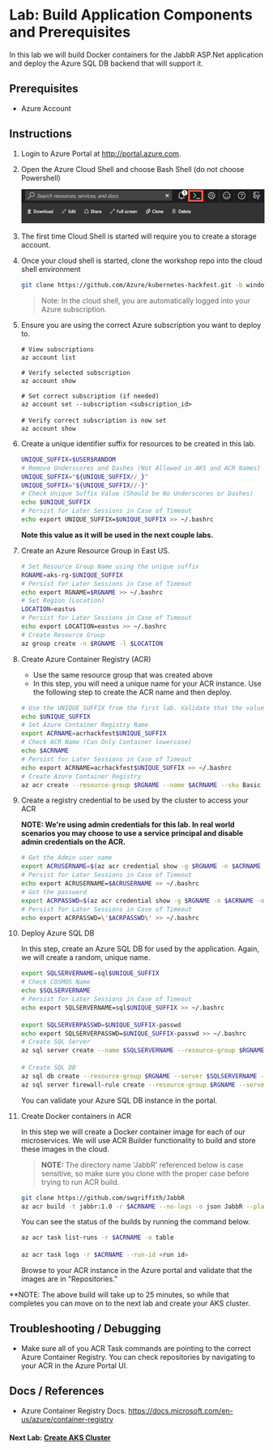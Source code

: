 # Lab: Build Application Components and Prerequisites

In this lab we will build Docker containers for the JabbR ASP.Net application and deploy the Azure SQL DB backend that will support it.

## Prerequisites

- Azure Account

## Instructions

1. Login to Azure Portal at http://portal.azure.com.
1. Open the Azure Cloud Shell and choose Bash Shell (do not choose Powershell)

   ![Azure Cloud Shell](../../assets/img/img-cloud-shell.png "Azure Cloud Shell")

1. The first time Cloud Shell is started will require you to create a storage account.

1. Once your cloud shell is started, clone the workshop repo into the cloud shell environment

   ```bash
   git clone https://github.com/Azure/kubernetes-hackfest.git -b windows-lab
   ```
   > Note: In the cloud shell, you are automatically logged into your Azure subscription.

1. Ensure you are using the correct Azure subscription you want to deploy to.

   ```
   # View subscriptions
   az account list
   ```

   ```
   # Verify selected subscription
   az account show
   ```

   ```
   # Set correct subscription (if needed)
   az account set --subscription <subscription_id>

   # Verify correct subscription is now set
   az account show
   ```

1. Create a unique identifier suffix for resources to be created in this lab.

   ```bash
   UNIQUE_SUFFIX=$USER$RANDOM
   # Remove Underscores and Dashes (Not Allowed in AKS and ACR Names)
   UNIQUE_SUFFIX="${UNIQUE_SUFFIX//_}"
   UNIQUE_SUFFIX="${UNIQUE_SUFFIX//-}"
   # Check Unique Suffix Value (Should be No Underscores or Dashes)
   echo $UNIQUE_SUFFIX
   # Persist for Later Sessions in Case of Timeout
   echo export UNIQUE_SUFFIX=$UNIQUE_SUFFIX >> ~/.bashrc
   ```

   **Note this value as it will be used in the next couple labs.**

1. Create an Azure Resource Group in East US.

   ```bash
   # Set Resource Group Name using the unique suffix
   RGNAME=aks-rg-$UNIQUE_SUFFIX
   # Persist for Later Sessions in Case of Timeout
   echo export RGNAME=$RGNAME >> ~/.bashrc
   # Set Region (Location)
   LOCATION=eastus
   # Persist for Later Sessions in Case of Timeout
   echo export LOCATION=eastus >> ~/.bashrc
   # Create Resource Group
   az group create -n $RGNAME -l $LOCATION
   ```

1. Create Azure Container Registry (ACR)
    * Use the same resource group that was created above
    * In this step, you will need a unique name for your ACR instance. Use the following step to create the ACR name and then deploy.

    ```bash
    # Use the UNIQUE_SUFFIX from the first lab. Validate that the value is still set.
    echo $UNIQUE_SUFFIX
    # Set Azure Container Registry Name
    export ACRNAME=acrhackfest$UNIQUE_SUFFIX
    # Check ACR Name (Can Only Container lowercase)
    echo $ACRNAME
    # Persist for Later Sessions in Case of Timeout
    echo export ACRNAME=acrhackfest$UNIQUE_SUFFIX >> ~/.bashrc
    # Create Azure Container Registry
    az acr create --resource-group $RGNAME --name $ACRNAME --sku Basic --admin-enabled
    ```

1. Create a registry credential to be used by the cluster to access your ACR

    **NOTE: We're using admin credentials for this lab. In real world scenarios you may choose to use a service principal and disable admin credentials on the ACR.**

    ```bash
    # Get the Admin user name
    export ACRUSERNAME=$(az acr credential show -g $RGNAME -n $ACRNAME -o tsv --query username)
    # Persist for Later Sessions in Case of Timeout
    echo export ACRUSERNAME=$ACRUSERNAME >> ~/.bashrc
    # Get the password
    export ACRPASSWD=$(az acr credential show -g $RGNAME -n $ACRNAME -o tsv --query passwords[0].value)
    # Persist for Later Sessions in Case of Timeout
    echo export ACRPASSWD=\'$ACRPASSWD\' >> ~/.bashrc
    ```

1. Deploy Azure SQL DB

    In this step, create an Azure SQL DB for used by the application. Again, we will create a random, unique name.

    ```bash
    export SQLSERVERNAME=sql$UNIQUE_SUFFIX
    # Check COSMOS Name
    echo $SQLSERVERNAME
    # Persist for Later Sessions in Case of Timeout
    echo export SQLSERVERNAME=sql$UNIQUE_SUFFIX >> ~/.bashrc

    export SQLSERVERPASSWD=$UNIQUE_SUFFIX-passwd
    echo export SQLSERVERPASSWD=$UNIQUE_SUFFIX-passwd >> ~/.bashrc
    # Create SQL Server
    az sql server create --name $SQLSERVERNAME --resource-group $RGNAME --admin-user sqladmin --admin-password $SQLSERVERPASSWD

    # Create SQL DB
    az sql db create --resource-group $RGNAME --server $SQLSERVERNAME --name jabbr --edition GeneralPurpose
    az sql server firewall-rule create --resource-group $RGNAME --server $SQLSERVERNAME -n AllowYourIp --start-ip-address 0.0.0.0 --end-ip-address 0.0.0.0
    ```

    You can validate your Azure SQL DB instance in the portal.

1. Create Docker containers in ACR

    In this step we will create a Docker container image for each of our microservices. We will use ACR Builder functionality to build and store these images in the cloud.

    >**NOTE:** The directory name 'JabbR' referenced below is case sensitive, so make sure you clone with the proper case before trying to run ACR build.

    ```bash
    git clone https://github.com/swgriffith/JabbR
    az acr build -t jabbr:1.0 -r $ACRNAME --no-logs -o json JabbR --platform Windows --verbose
    ```

    You can see the status of the builds by running the command below.

    ```bash
    az acr task list-runs -r $ACRNAME -o table

    az acr task logs -r $ACRNAME --run-id <run id>
    ```

    Browse to your ACR instance in the Azure portal and validate that the images are in "Repositories."

**NOTE: The above build will take up to 25 minutes, so while that completes you can move on to the next lab and create your AKS cluster.

## Troubleshooting / Debugging

* Make sure all of you ACR Task commands are pointing to the correct Azure Container Registry. You can check repositories by navigating to your ACR in the Azure Portal UI.

## Docs / References

* Azure Container Registry Docs. https://docs.microsoft.com/en-us/azure/container-registry 

#### Next Lab: [Create AKS Cluster](../create-aks-cluster/README.md)

